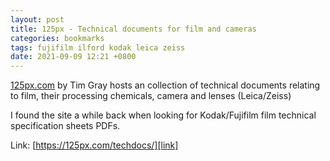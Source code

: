 ```yaml
---
layout: post
title: 125px - Technical documents for film and cameras
categories: bookmarks
tags: fujifilm ilford kodak leica zeiss
date: 2021-09-09 12:21 +0800
---
```


[125px.com][link] by Tim Gray hosts an collection of technical documents relating to film, their processing chemicals, camera and lenses (Leica/Zeiss)

I found the site a while back when looking for Kodak/Fujifilm film technical specification sheets PDFs.

Link: [https://125px.com/techdocs/][link]

[link]: https://125px.com/techdocs/